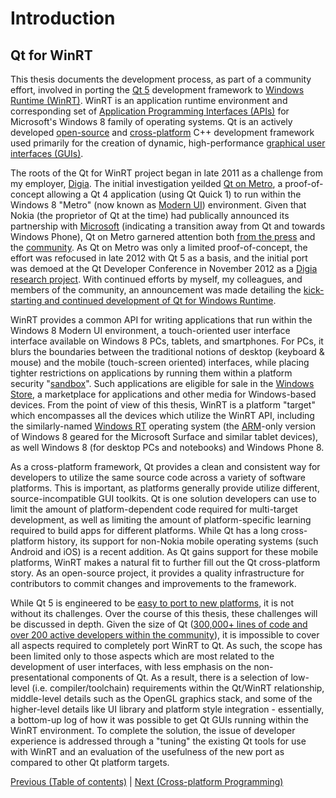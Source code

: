 # Introduction

## Qt for WinRT
This thesis documents the development process, as part of a community effort, involved in porting the [Qt 5](/appendix/terms.md#qt) development framework to [Windows Runtime (WinRT)](/appendix/terms.md#winrt). WinRT is an application runtime environment and corresponding set of [Application Programming Interfaces (APIs)](/appendix/terms.md#api) for Microsoft's Windows 8 family of operating systems. Qt is an actively developed [open-source](/appendix/terms.md#open-source) and [cross-platform](/appendix/terms.md#cross-platform) C++ development framework used primarily for the creation of dynamic, high-performance [graphical user interfaces (GUIs)](/appendix/terms.md#gui).

The roots of the Qt for WinRT project began in late 2011 as a challenge from my employer, [Digia](/appendix/terms.md#digia). The initial investigation yeilded [Qt on Metro](/appendix/references.md#qt-on-metro), a proof-of-concept allowing a Qt 4 application (using Qt Quick 1) to run within the Windows 8 "Metro" (now known as [Modern UI](/appendix/terms.md#modern-ui)) environment. Given that Nokia (the proprietor of Qt at the time) had publically announced its partnership with [Microsoft](/appendix/references.md#microsoft-and-nokia-announce-partnership) (indicating a transition away from Qt and towards Windows Phone), Qt on Metro garnered attention both [from the press](/appendix/references.md#tietoviikko-qt-coverage) and the [community](/appendix/references.md#initial-qt-on-winrt-investigation). As Qt on Metro was only a limited proof-of-concept, the effort was refocused in late 2012 with Qt 5 as a basis, and the initial port was demoed at the Qt Developer Conference in November 2012 as a [Digia research project](/appendix/references.md#qt-developer-days-2012-windows-8-demo). With continued efforts by myself, my colleagues, and members of the community, an announcement was made detailing the [kick-starting and continued development of Qt for Windows Runtime](/appendix/references.md#port-to-windows-runtime-kick-started).

WinRT provides a common API for writing applications that run within the Windows 8 Modern UI environment, a touch-oriented user interface interface available on Windows 8 PCs, tablets, and smartphones. For PCs, it blurs the boundaries between the traditional notions of desktop (keyboard & mouse) and the mobile (touch-screen oriented) interfaces, while placing tighter restrictions on applications by running them within a platform security "[sandbox](/appendix/terms.md#sandbox)". Such applications are eligible for sale in the [Windows Store](/appendix/terms.md#windows-store), a marketplace for applications and other media for Windows-based devices. From the point of view of this thesis, WinRT is a platform "target" which encompasses all the devices which utilize the WinRT API, including the similarly-named [Windows RT](/appendix/terms.md#windows-rt) operating system (the [ARM](/appendix/terms.md#arm)-only version of Windows 8 geared for the Microsoft Surface and similar tablet devices), as well Windows 8 (for desktop PCs and notebooks) and Windows Phone 8.

As a cross-platform framework, Qt provides a clean and consistent way for developers to utilize the same source code across a variety of software platforms. This is important, as platforms generally provide utilize different, source-incompatible GUI toolkits. Qt is one solution developers can use to limit the amount of platform-dependent code required for multi-target development, as well as limiting the amount of platform-specific learning required to build apps for different platforms. While Qt has a long cross-platform history, its support for non-Nokia mobile operating systems (such Android and iOS) is a recent addition. As Qt gains support for these mobile platforms, WinRT makes a natural fit to further fill out the Qt cross-platform story. As an open-source project, it provides a quality infrastructure for contributors to commit changes and improvements to the framework.

While Qt 5 is engineered to be [easy to port to new platforms](/appendix/references.md#introducing-qt-50), it is not without its challenges. Over the course of this thesis, these challenges will be discussed in depth. Given the size of Qt ([300,000+ lines of code and over 200 active developers within the community](/appendix/references.md#qt-statistics)), it is impossible to cover all aspects required to completely port WinRT to Qt. As such, the scope has been limited only to those aspects which are most related to the development of user interfaces, with less emphasis on the non-presentational components of Qt. As a result, there is a selection of low-level (i.e. compiler/toolchain) requirements within the Qt/WinRT relationship, middle-level details such as the OpenGL graphics stack, and some of the higher-level details like UI library and platform style integration - essentially, a bottom-up log of how it was possible to get Qt GUIs running within the WinRT environment. To complete the solution, the issue of developer experience is addressed through a "tuning" the existing Qt tools for use with WinRT and an evaluation of the usefulness of the new port as compared to other Qt platform targets.

[Previous (Table of contents)](../toc.md) | [Next (Cross-platform Programming)](xplatform.md)
